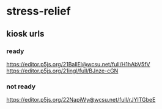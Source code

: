 # stress-relief

## kiosk urls

### ready
https://editor.p5js.org/21BallEl@wcsu.net/full/H1hAbV5fV
https://editor.p5js.org/21ingl/full/BJnze-cGN

### not ready
https://editor.p5js.org/22NapiWy@wcsu.net/full/rJYlTGbeE
